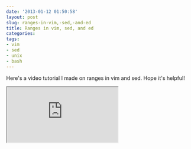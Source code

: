 ```yaml
---
date: '2013-01-12 01:50:58'
layout: post
slug: ranges-in-vim,-sed,-and-ed
title: Ranges in vim, sed, and ed
categories:
tags:
- vim
- sed
- unix
- bash
---
```


Here's a video tutorial I made on ranges in vim and sed. Hope it's helpful!

<iframe class="youtube" src="http://www.youtube.com/embed/1k7_7e5ugrY"></iframe>
